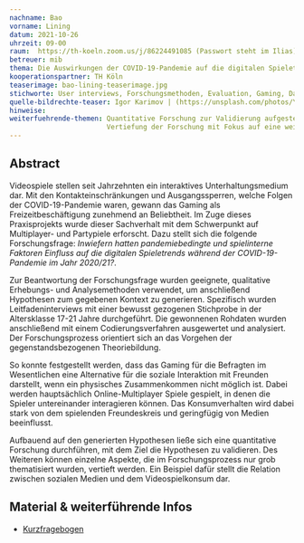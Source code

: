 ```yaml
---
nachname: Bao   
vorname: Lining
datum: 2021-10-26
uhrzeit: 09-00
raum:  https://th-koeln.zoom.us/j/86224491085 (Passwort steht im Ilias) 
betreuer: mib
thema: Die Auswirkungen der COVID-19-Pandemie auf die digitalen Spieletrends 2020/21
kooperationspartner: TH Köln
teaserimage: bao-lining-teaserimage.jpg
stichworte: User interviews, Forschungsmethoden, Evaluation, Gaming, Datengenerierung, Datenanalyse
quelle-bildrechte-teaser: Igor Karimov | (https://unsplash.com/photos/YuipfPtOH1k)
hinweise:
weiterfuehrende-themen: Quantitative Forschung zur Validierung aufgestellter Hypothesen //
                        Vertiefung der Forschung mit Fokus auf eine weitere Zielgruppe/ein bestimmtes Genre
---
```


## Abstract

Videospiele stellen seit Jahrzehnten ein interaktives Unterhaltungsmedium dar.
Mit den Kontakteinschränkungen und Ausgangssperren, welche Folgen der COVID-19-Pandemie waren, gewann das Gaming als Freizeitbeschäftigung zunehmend an Beliebtheit.
Im Zuge dieses Praxisprojekts wurde dieser Sachverhalt mit dem Schwerpunkt auf Multiplayer- und Partypiele erforscht. Dazu stellt sich die folgende Forschungsfrage: *Inwiefern hatten  pandemiebedingte und spielinterne Faktoren Einfluss auf die digitalen Spieletrends während der COVID-19-Pandemie im Jahr 2020/21?*. 

Zur Beantwortung der Forschungsfrage wurden geeignete, qualitative Erhebungs- und Analysemethoden verwendet, um anschließend Hypothesen zum gegebenen Kontext zu generieren. Spezifisch wurden Leitfadeninterviews mit einer bewusst gezogenen Stichprobe in der Altersklasse 17-21 Jahre durchgeführt. Die gewonnenen Rohdaten wurden anschließend mit einem Codierungsverfahren ausgewertet und analysiert. Der Forschungsprozess orientiert sich an das Vorgehen der gegenstandsbezogenen Theoriebildung.

So konnte festgestellt werden, dass das Gaming für die Befragten im Wesentlichen eine Alternative für die soziale Interaktion mit Freunden darstellt, wenn ein physisches Zusammenkommen nicht möglich ist. Dabei werden hauptsächlich Online-Multiplayer Spiele gespielt, in denen die Spieler untereinander interagieren können. Das Konsumverhalten wird dabei stark von dem spielenden Freundeskreis und geringfügig von Medien beeinflusst. 

Aufbauend auf den generierten Hypothesen ließe sich eine quantitative Forschung durchführen, mit dem Ziel die Hypothesen zu validieren. Des Weiteren können einzelne Aspekte, die im Forschungsprozess nur grob thematisiert wurden, vertieft werden. Ein Beispiel dafür stellt die Relation zwischen sozialen Medien und dem Videospielkonsum dar.

## Material & weiterführende Infos
- [Kurzfragebogen](https://docs.google.com/forms/d/e/1FAIpQLScLiFFhXkOs0xNPDSxZfV61w22KOLQPOgh0M_oKe36Y-SO7VA/viewform?usp=sf_link)
